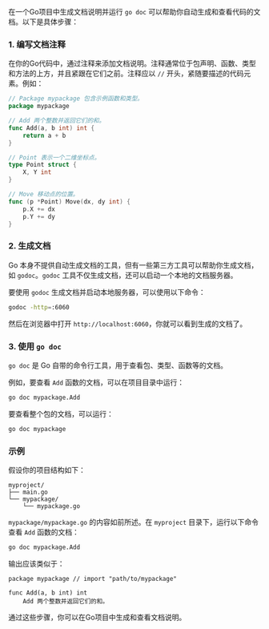 在一个Go项目中生成文档说明并运行 `go doc` 可以帮助你自动生成和查看代码的文档。以下是具体步骤：

### 1. 编写文档注释
在你的Go代码中，通过注释来添加文档说明。注释通常位于包声明、函数、类型和方法的上方，并且紧跟在它们之前。注释应以 `//` 开头，紧随要描述的代码元素。例如：

```go
// Package mypackage 包含示例函数和类型。
package mypackage

// Add 两个整数并返回它们的和。
func Add(a, b int) int {
    return a + b
}

// Point 表示一个二维坐标点。
type Point struct {
    X, Y int
}

// Move 移动点的位置。
func (p *Point) Move(dx, dy int) {
    p.X += dx
    p.Y += dy
}
```

### 2. 生成文档
Go 本身不提供自动生成文档的工具，但有一些第三方工具可以帮助你生成文档，如 `godoc`。`godoc` 工具不仅生成文档，还可以启动一个本地的文档服务器。

要使用 `godoc` 生成文档并启动本地服务器，可以使用以下命令：

```bash
godoc -http=:6060
```

然后在浏览器中打开 `http://localhost:6060`，你就可以看到生成的文档了。

### 3. 使用 `go doc`
`go doc` 是 Go 自带的命令行工具，用于查看包、类型、函数等的文档。

例如，要查看 `Add` 函数的文档，可以在项目目录中运行：

```bash
go doc mypackage.Add
```

要查看整个包的文档，可以运行：

```bash
go doc mypackage
```

### 示例
假设你的项目结构如下：

```
myproject/
├── main.go
└── mypackage/
    └── mypackage.go
```

`mypackage/mypackage.go` 的内容如前所述。在 `myproject` 目录下，运行以下命令查看 `Add` 函数的文档：

```bash
go doc mypackage.Add
```

输出应该类似于：

```
package mypackage // import "path/to/mypackage"

func Add(a, b int) int
    Add 两个整数并返回它们的和。
```

通过这些步骤，你可以在Go项目中生成和查看文档说明。